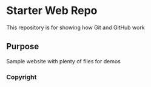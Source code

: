 # Starter Web Repo

This repository is for showing how Git and GitHub work

## Purpose

Sample website with plenty of files for demos

### Copyright